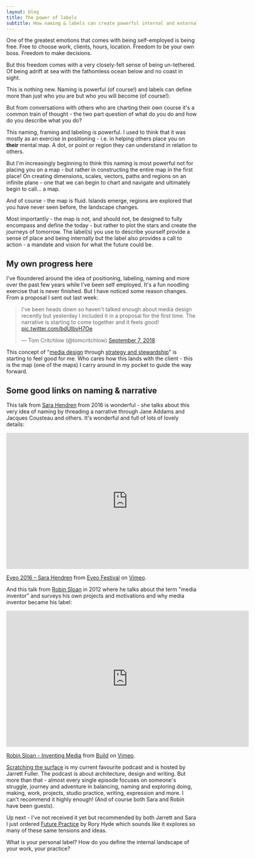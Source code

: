 ```yaml
---
layout: blog
title: The power of labels
subtitle: How naming & labels can create powerful internal and external forces for independent workers
---
```


One of the greatest emotions that comes with being self-employed is being free. Free to choose work, clients, hours, location. Freedom to be your own boss. Freedom to make decisions.

But this freedom comes with a very closely-felt sense of being un-tethered. Of being adrift at sea with the fathomless ocean below and no coast in sight.

This is nothing new. Naming is powerful (of course!) and labels can define more than just who you are but who you will become (of course!).

But from conversations with others who are charting their own course it's a common train of thought - the two part question of what do you do and how do you describe what you do?

This naming, framing and labeling is powerful. I used to think that it was mostly as an exercise in positioning - i.e. in helping others place you on **their** mental map. A dot, or point or region they can understand in relation to others.

But I'm increasingly beginning to think this naming is most powerful not for placing you on a map - but rather in constructing the entire map in the first place! On creating dimensions, scales, vectors, paths and regions on an infinite plane - one that we can begin to chart and navigate and ultimately begin to call... a map.

And of course - the map is fluid. Islands emerge, regions are explored that you have never seen before, the landscape changes.

Most importantly - the map is not, and should not, be designed to fully encompass and define the today - but rather to plot the stars and create the journeys of tomorrow. The label(s) you use to describe yourself provide a sense of place and being internally but the label also provides a call to action - a mandate and vision for what the future could be.

## My own progress here

I've floundered around the idea of positioning, labeling, naming and more over the past few years while I've been self employed. It's a fun noodling exercise that is never finished. But I have noticed some reason changes. From a proposal I sent out last week:

<blockquote class="twitter-tweet" data-lang="en"><p lang="en" dir="ltr">I&#39;ve been heads down so haven&#39;t talked enough about media design recently but yesterday I included it in a proposal for the first time. The narrative is starting to come together and it feels good! <a href="https://t.co/bdUIbvH7Oe">pic.twitter.com/bdUIbvH7Oe</a></p>&mdash; Tom Critchlow (@tomcritchlow) <a href="https://twitter.com/tomcritchlow/status/1038104877900161025?ref_src=twsrc%5Etfw">September 7, 2018</a></blockquote>
<script async src="https://platform.twitter.com/widgets.js" charset="utf-8"></script>

This concept of "[media design](https://tomcritchlow.com/2018/07/25/media-design/) through [strategy and stewardship](https://tomcritchlow.com/2018/06/28/strategy-stewardship/)" is starting to feel good for me. Who cares how this lands with the client - this is the map (one of the maps) I carry around in my pocket to guide the way forward.

## Some good links on naming & narrative

This talk from [Sara Hendren](https://sarahendren.com/talks-essays/design-for-know-nothings-dilettantes-and-melancholy-interlopers-eyeo-2016/) from 2016 is wonderful - she talks about this very idea of naming by threading a narrative through Jane Addams and Jacques Cousteau and others. It's wonderful and full of lots of lovely details:

<iframe src="https://player.vimeo.com/video/179040817?color=d9d0d0" width="640" height="360" frameborder="0" webkitallowfullscreen mozallowfullscreen allowfullscreen></iframe>
<p><a href="https://vimeo.com/179040817">Eyeo 2016 &ndash; Sara Hendren</a> from <a href="https://vimeo.com/eyeofestival">Eyeo Festival</a> on <a href="https://vimeo.com">Vimeo</a>.</p>

And this talk from [Robin Sloan](https://www.robinsloan.com/) in 2012 where he talks about the term "media inventor" and surveys his own projects and motivations and why media inventor became his label:

<iframe src="https://player.vimeo.com/video/63008757" width="640" height="360" frameborder="0" webkitallowfullscreen mozallowfullscreen allowfullscreen></iframe>
<p><a href="https://vimeo.com/63008757">Robin Sloan - Inventing Media</a> from <a href="https://vimeo.com/build">Build</a> on <a href="https://vimeo.com">Vimeo</a>.</p>

[Scratching the surface](http://scratchingthesurface.fm/) is my current favourite podcast and is hosted by Jarrett Fuller. The podcast is about architecture, design and writing. But more than that - almost every single episode focuses on someone's struggle, journey and adventure in balancing, naming and exploring doing, making, work, projects, studio practice, writing, expression and more. I can't recommend it highly enough! (And of course both Sara and Robin have been guests).

Up next - I've not received it yet but recommended by both Jarrett and Sara I just ordered [Future Practice](https://roryhyde.com/Future-Practice) by Rory Hyde which sounds like it explores so many of these same tensions and ideas.

What is your personal label? How do you define the internal landscape of your work, your practice?